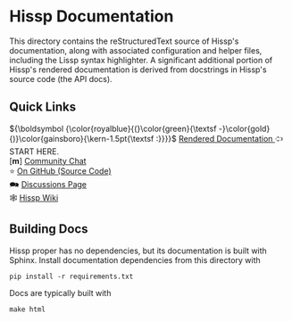 <!--
Copyright 2023 Matthew Egan Odendahl
SPDX-License-Identifier: CC-BY-SA-4.0
-->
# Hissp Documentation
This directory contains the reStructuredText source of Hissp's documentation,
along with associated configuration and helper files,
including the Lissp syntax highlighter.
A significant additional portion of Hissp's rendered documentation is derived from
docstrings in Hissp's source code (the API docs).

## Quick Links
${\boldsymbol {\color{royalblue}{(}\color{green}{\textsf -}\color{gold}{)}\color{gainsboro}{\kern-1.5pt{\textsf :}}}}$
[Rendered Documentation ](https://hissp.readthedocs.io/) 🢦 START HERE.  
[**m**] [Community Chat](https://gitter.im/hissp-lang/community)  
⭐ [On GitHub (Source Code)](https://github.com/gilch/hissp)  
🗪 [Discussions Page](https://github.com/gilch/hissp/discussions)  
🕸 [Hissp Wiki](https://github.com/gilch/hissp/wiki)  

## Building Docs
Hissp proper has no dependencies, but its documentation is built with Sphinx.
Install documentation dependencies from this directory with
```
pip install -r requirements.txt
```
Docs are typically built with
```
make html
```
